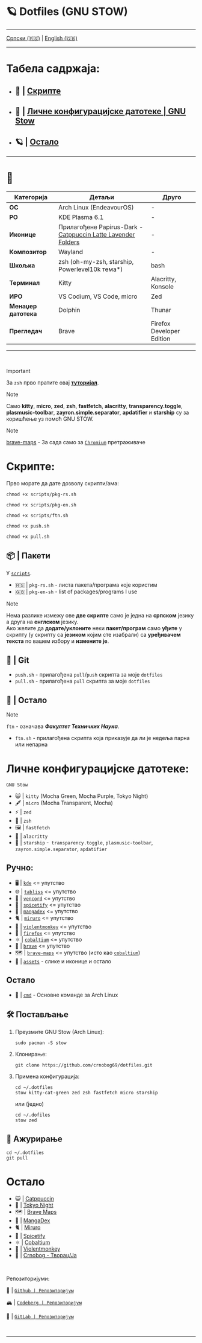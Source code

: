 # 🪐 Dotfiles (GNU STOW)

---

  [Српски (🇷🇸)](README.md) | [English (🇬🇧)](README-en.md)

---

# Табела садржаја:

- ## 📜 | [Скрипте](#скрипте)
- ## 🗼 | [Личне конфигурацијске датотеке | GNU Stow](#личне-конфигурацијске-датотеке)
- ## 🪐 | [Остало](#остало)

---

# 🐧

| Категорија         | Детаљи                                   | Друго                              |
|--------------------|------------------------------------------|------------------------------------------|
| **ОС**             | Arch Linux (EndeavourOS)                 | -                                        |
| **РО**             | KDE Plasma 6.1                           | -                                        |
| **Иконице**        | Прилагођене Papirus-Dark - [Catppuccin Latte Lavender Folders](https://github.com/catppuccin/papirus-folders)        | -                                        |
| **Композитор**     | Wayland                                  | -                                        |
| **Шкољка**         | zsh (oh-my-zsh, starship, Powerlevel10k тема*)      | bash                                     |
| **Терминал**       | Kitty                                    | Alacritty, Konsole                      |
| **ИРО**            | VS Codium, VS Code, micro                | Zed                                      |
| **Менаџер датотека** | Dolphin                                | Thunar                                   |
| **Прегледач**      | Brave                                    | Firefox Developer Edition                |



---

<br>

> [!IMPORTANT]
> За `zsh` прво пратите овај [**туторијал**](https://www.youtube.com/watch?v=ud7YxC33Z3w).

> [!NOTE]
> Само **kitty**, **micro**, **zed**, **zsh**, **fastfetch**, **alacritty**, **transparency.toggle**, **plasmusic-toolbar**, **zayron.simple.separator**, **apdatifier** и **starship** су за коришћење уз помоћ GNU STOW.

> [!NOTE]
> [brave-maps](brave-maps) - За сада само за [`Chromium`](https://alternativeto.net/category/browsers/chromium-based/) претраживаче

# Скрипте:

Прво морате да дате дозволу скрипти/ама:

```
chmod +x scripts/pkg-rs.sh
```

```
chmod +x scripts/pkg-en.sh
```

```
chmod +x scripts/ftn.sh
```

```
chmod +x push.sh
```

```
chmod +x pull.sh
```

## 📦 | Пакети

У [`scripts`](scripts).

- 🇷🇸 | `pkg-rs.sh` - листа пакета/програма које користим
- 🇬🇧 | `pkg-en-sh` - list of packages/programs I use


> [!NOTE]
> Нема разлике измежу ове **две скрипте** само је једна на **српском** језику а друга на **енглском** језику.
> <br>
> Ако желите да **додате/уклоните** неки **пакет/програм** само **уђите** у скрипту (у скрипту са **језиком** којим сте изабрали) са **уређивачем текста** по вашем избору и **измените је**.

## 🔄 | Git

- `push.sh` - прилагођена `pull`/`push` скрипта за моје `dotfiles`
- `pull.sh` - прилагођена `pull` скрипта за моје `dotfiles`

## 🐧 | Остало

> [!NOTE]  
> `ftn` - означава ***Факултет Техничких Наука***.

- `ftn.sh` - прилагођена скрипта која приказује да ли је недеља парна или непарна

# Личне конфигурацијске датотеке:

`GNU Stow`

- 😺 | `kitty` (Mocha Green, Mocha Purple, Tokyo Night)
- 🖋️ | `micro` (Mocha Transparent, Mocha)
- ⚡ | `zed`
- 🐚 | `zsh`
- 🖼️ | `fastfetch`
- 🌴 | `alacritty`
- 🚀 | `starship`
-` transparency.toggle`, `plasmusic-toolbar`, `zayron.simple.separator`, `apdatifier`


## Ручно:
- 🖥️ | [`kde`](kde/README.md) <= упутство
- 🌐 | [`tabliss`](tabliss/README.md) <= упутство
- 💬 | [`vencord`](vencord/README.md) <= упутство
- 🎵 | [`spicetify`](spicetify/README.md) <= упутство
- 🐇 | [`mangadex`](mangadex/README.md) <= упутство
- 🐈 | [`miruro`](miruro/README.md) <= упутство
- 🐒 | [`violentmonkey`](violentmonkey/README.md) <= упутство
- 🦊 | [`firefox`](firefox/README.md) <= упутство
- ⚛️ | [`cobaltium`](https://github.com/crnobog69/cobaltium) <= упутство
- 🦁 | [`brave`](brave/README.md) <= упутство
- 🗺️ | [`brave-maps`](brave-maps) <= упутство (исто као [`cobaltium`](https://github.com/crnobog69/cobaltium))
- 🧰 | [`assets`](assets/) - слике и иконице и остало

## Остало
- 📰 | [`cmd`](cmd/cmd.md) - Основне команде за Arch Linux

## 🛠️ Постављање

1. Преузмите GNU Stow (Arch Linux):
   ```
   sudo pacman -S stow
   ```

2. Клонирање:
   ```
   git clone https://github.com/crnobog69/dotfiles.git
   ```

3. Примена конфигурација:
   ```
   cd ~/.dotfiles
   stow kitty-cat-green zed zsh fastfetch micro starship
   ```

   или (једно)

   ```
   cd ~/.dofiles
   stow zed
   ```

## 🔄 Ажурирање

```
cd ~/.dotfiles
git pull
```

# Остало

- 😺 | [Catppuccin](https://github.com/catppuccin)
- 🗼 | [Tokyo Night](https://github.com/tokyo-night)
- 🗺️ | [Brave Maps](https://github.com/stignarnia/add-maps-links-brave-search)
- 🐇 | [MangaDex](https://github.com/crnobog69/mangadex)
- 🐈 | [Miruro](https://github.com/crnobog69/miruro-catppuccin)
- 🎵 | [Spicetify](https://github.com/spicetify/cli)
- ⚛️ | [Cobaltium](https://github.com/crnobog69/cobaltium)
- 🐒 | [Violentmonkey](https://github.com/crnobog69/violentmonkey-mocha)
- 🦊 | [Crnobog - Творац/Ја](https://github.com/crnobog69)


<br>

Репозиторијуми:

🐙 | [`Github | Репозиторијум`](https://github.com/crnobog69/dotfiles)

🏔️ | [`Codeberg | Репозиторијум`](https://codeberg.org/crnobog/dotfiles)

🦊 | [`GitLab | Репозиторијум`](https://gitlab.com/crnobog/dotfiles)

<br>

---